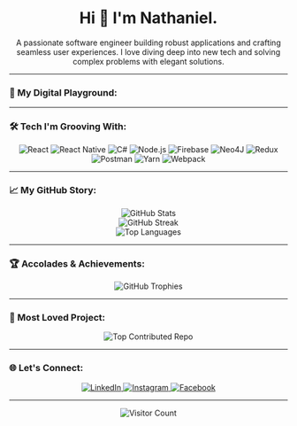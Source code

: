 

<h1 align="center">Hi 👋 I'm Nathaniel.</h1>

<p align="center">
  A passionate software engineer building robust applications and crafting seamless user experiences. I love diving deep into new tech and solving complex problems with elegant solutions.
</p>

---

### 🚀 My Digital Playground:

<p align="center">
  <a href="https://github.com/export-default-nathaniel?tab=repositories">
  </a>
  <a href="https://github.com/export-default-nathaniel/export-default-nathaniel/fork">
  </a>
</p>

---

### 🛠️ Tech I'm Grooving With:

<p align="center">
  <img src="https://img.shields.io/badge/React-61DAFB?style=for-the-badge&logo=react&logoColor=white" alt="React" />
  <img src="https://img.shields.io/badge/React_Native-61DAFB?style=for-the-badge&logo=react&logoColor=white" alt="React Native" />
  <img src="https://img.shields.io/badge/C%23-239120?style=for-the-badge&logo=csharp&logoColor=white" alt="C#" />
  <img src="https://img.shields.io/badge/Node.js-339933?style=for-the-badge&logo=nodedotjs&logoColor=white" alt="Node.js" />
  <img src="https://img.shields.io/badge/Firebase-FFCA28?style=for-the-badge&logo=firebase&logoColor=black" alt="Firebase" />
  <img src="https://img.shields.io/badge/Neo4j-458BBE?style=for-the-badge&logo=neo4j&logoColor=white" alt="Neo4J" />
  <img src="https://img.shields.io/badge/Redux-764ABC?style=for-the-badge&logo=redux&logoColor=white" alt="Redux" />
  <img src="https://img.shields.io/badge/Postman-FF6C37?style=for-the-badge&logo=postman&logoColor=white" alt="Postman" />
  <img src="https://img.shields.io/badge/Yarn-2C8EBB?style=for-the-badge&logo=yarn&logoColor=white" alt="Yarn" />
  <img src="https://img.shields.io/badge/Webpack-1C78C0?style=for-the-badge&logo=webpack&logoColor=white" alt="Webpack" />
</p>

---

### 📈 My GitHub Story:

<p align="center">
  <img src="https://github-readme-stats.vercel.app/api?username=export-default-nathaniel&theme=radical&hide_border=true&include_all_commits=true&count_private=true&show_icons=true&line_height=20" alt="GitHub Stats" /><br/>
  <img src="https://github-readme-streak-stats.herokuapp.com/?user=export-default-nathaniel&theme=radical&hide_border=true" alt="GitHub Streak" /><br/>
  <img src="https://github-readme-stats.vercel.app/api/top-langs/?username=export-default-nathaniel&theme=radical&hide_border=true&layout=compact" alt="Top Languages" />
</p>

---

### 🏆 Accolades & Achievements:

<p align="center">
  <img src="https://github-profile-trophy.vercel.app/?username=export-default-nathaniel&theme=radical&no-frame=true&no-bg=true&margin-w=4" alt="GitHub Trophies" />
</p>

---

### 🌟 Most Loved Project:

<p align="center">
  <img src="https://github-contributor-stats.vercel.app/api?username=export-default-nathaniel&limit=1&theme=radical&combine_all_yearly_contributions=true&hide_border=true" alt="Top Contributed Repo" />
</p>

---

### 🌐 Let's Connect:

<p align="center">
  <a href="https://linkedin.com/in/nathbradley">
    <img src="https://img.shields.io/badge/LinkedIn-%230077B5.svg?logo=linkedin&logoColor=white" alt="LinkedIn" />
  </a>
  <a href="https://instagram.com/FlintCode">
    <img src="https://img.shields.io/badge/Instagram-%23E4405F.svg?logo=Instagram&logoColor=white" alt="Instagram" />
  </a>
  <a href="https://facebook.com/61553992427547">
    <img src="https://img.shields.io/badge/Facebook-%231877F2.svg?logo=Facebook&logoColor=white" alt="Facebook" />
  </a>
</p>

---

<p align="center">
  <img src="https://visitcount.itsvg.in/api?id=FlintCode95&icon=0&color=0" alt="Visitor Count" />
</p>
